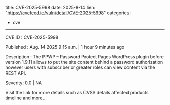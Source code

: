  
title: CVE-2025-5998
date: 2025-8-14
lien: "https://cvefeed.io/vuln/detail/CVE-2025-5998"
categories:
  - cve
---

CVE ID : CVE-2025-5998

Published :  Aug. 14
2025
9:15 a.m. | 1 hour
9 minutes ago

Description : The PPWP – Password Protect Pages WordPress plugin before version 1.9.11 allows to put the site content behind a password authorization
however users with subscriber or greater roles can view content via the REST API.

Severity: 0.0 | NA

Visit the link for more details
such as CVSS details
affected products
timeline
and more...
